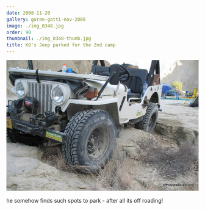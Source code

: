 ```yaml
---
date: 2008-11-20
gallery: goran-gatti-nov-2008
image: ./img_0348.jpg
order: 90
thumbnail: ./img_0348-thumb.jpg
title: KO's Jeep parked for the 2nd camp
---
```


![KO's Jeep parked for the 2nd camp](./img_0348.jpg)

he somehow finds such spots to park - after all its off roading!